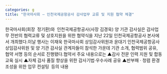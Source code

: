 ```yaml
---
categories: g
title: "한국마사회 – 인천국제공항공사 감사업무 교류 및 지원 협약 체결"
---
```

한국마사회(회장 정기환)와 인천국제공항공사(사장 김경욱) 양 기관 감사실은 감사업무 전반의 협력교류 및 상호지원을 위한 협약식을 지난 22일 인천국제공항공사 본사에서 개최했다.이날 행사는 이재욱 한국마사회 상임감사위원과 윤대기 인천국제공항공사 상임감사위원 및 양 기관 감사실 관계자들이 참석한 가운데 기관 소개, 협력범위 공유, 협약 서명 등의 순서로 진행됐다.협약서 주요 내용으로는 ▲감사 전문 인력 지원 및 합동교육 실시 ▲자체 감사 품질 향상을 위한 감사기법·우수사례 공유 ▲반부패 · 청렴 환경 조성을 위한 업무 컨설팅 등의 내용